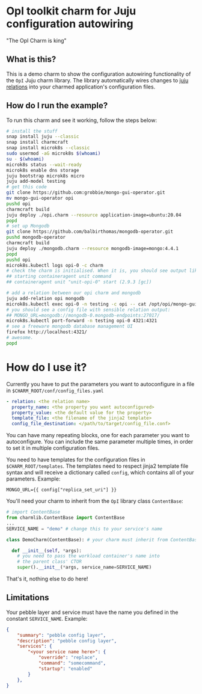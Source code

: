 # OpI toolkit charm for Juju configuration autowiring

"The OpI Charm is king"

## What is this?
This is a demo charm to show the configuration autowiring functionality of the `OpI` Juju charm library. The library automatically wires changes to [juju relations](https://juju.is/docs/sdk/relations) into your charmed application's configuration files.

## How do I run the example?
To run this charm and see it working, follow the steps below:

```sh
# install the stuff
snap install juju --classic
snap install charmcraft
snap install microk8s --classic
sudo usermod -aG microk8s $(whoami)
su - $(whoami)
microk8s status --wait-ready
microk8s enable dns storage
juju bootstrap microk8s micro
juju add-model testing
# get this code
git clone https://github.com:grobbie/mongo-gui-operator.git
mv mongo-gui-operator opi
pushd opi
charmcraft build
juju deploy ./opi.charm --resource application-image=ubuntu:20.04
popd
# set up Mongodb
git clone https://github.com/balbirthomas/mongodb-operator.git
pushd mongodb-operator
charmcraft build
juju deploy ./mongodb.charm --resource mongodb-image=mongo:4.4.1
popd
pushd opi
microk8s.kubectl logs opi-0 -c charm
# check the charm is initialised. When it is, you should see output like:
## starting containeragent unit command
## containeragent unit "unit-opi-0" start (2.9.3 [gc])

# add a relation between our opi charm and mongodb
juju add-relation opi mongodb
microk8s.kubectl exec opi-0 -n testing -c opi -- cat /opt/opi/mongo-gui.sh
# you should see a config file with sensible relation output:
## MONGO_URL=mongodb://mongodb-0.mongodb-endpoints:27017/
microk8s.kubectl port-forward -n testing opi-0 4321:4321
# see a freeware mongodb database management UI
firefox http://localhost:4321/
# awesome.
popd
```

# How do I use it?
Currently you have to put the parameters you want to autoconfigure in a file in `$CHARM_ROOT/conf/config_files.yaml`

```yaml
- relation: <the relation name>
  property_name: <the property you want autoconfigured>
  property_value: <the default value for the property>
  template_file: <the filename of the jinja2 template>
  config_file_destination: </path/to/target/config_file.conf>
```

You can have many repeating blocks, one for each parameter you want to autoconfigure. You can include the same parameter multiple times, in order to set it in multiple configuration files.

You need to have templates for the configuration files in `$CHARM_ROOT/templates`. The templates need to respect jinja2 template file syntax and will receive a dictionary called `config`, which contains all of your parameters. Example:

```jinja
MONGO_URL={{ config["replica_set_uri"] }}
```

You'll need your charm to inherit from the `OpI` library class `ContentBase`:

```python
# import ContentBase
from charmlib.ContentBase import ContentBase
...
SERVICE_NAME = "demo" # change this to your service's name

class DemoCharm(ContentBase): # your charm must inherit from ContentBase

  def __init__(self, *args):
    # you need to pass the workload container's name into
    # the parent class' CTOR
    super().__init__(*args, service_name=SERVICE_NAME)
```
That's it, nothing else to do here!

## Limitations
Your pebble layer and service must have the name you defined in the constant `SERVICE_NAME`. Example:

```json
{
    "summary": "pebble config layer",
    "description": "pebble config layer",
    "services": {
        "<your service name here>": {
            "override": "replace",
            "command": "somecommand",
            "startup": "enabled"
        }
    },
}
```

